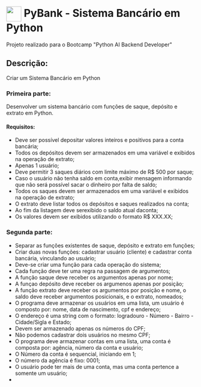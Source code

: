 <h1>
    <a href="https://www.dio.me/">
     <img align="center" width="40px" src="https://hermes.digitalinnovation.one/assets/diome/logo-minimized.png"></a>
    <span> PyBank - Sistema Bancário em Python</span>
</h1>

Projeto realizado para o Bootcamp "Python AI Backend Developer"

## Descrição:
Criar um Sistema Bancário em Python

### Primeira parte:
Desenvolver um sistema bancário com funções de saque, depósito e extrato em Python.

#### Requisitos:
- Deve ser possível depositar valores inteiros e positivos para a conta bancária;
- Todos os depósitos devem ser armazenados em uma variável e exibidos na operação de extrato;
- Apenas 1 usuário;
- Deve permitir 3 saques diários com limite máximo de R$ 500 por saque;
- Caso o usuário não tenha saldo em conta,exibir mensagem informando que não será possível sacar o dinheiro por falta de saldo;
- Todos os saques devem ser armazenados em uma variável e exibidos na operação de extrato;
- O extrato deve listar todos os depósitos e saques realizados na conta;
- Ao fim da listagem deve serexibido o saldo atual daconta;
- Os valores devem ser exibidos utilizando o formato R$ XXX.XX;

### Segunda parte:
- Separar as funções existentes de saque, depósito e extrato em funções;
- Criar duas novas funções: cadastrar usuário (cliente) e cadastrar conta bancária, vinculando ao usuário;
- Deve-se criar uma função para cada operação do sistema;
- Cada função deve ter uma regra na passagem de argumentos;
- A função saque deve receber os argumentos apenas por nome;
- A funçao depósito deve receber os argumenos apenas por posição;
- A função extrato deve receber os argumentos por posição e nome, o saldo deve receber argumentos posicionais, e o extrato, nomeados;
- O programa deve armazenar os usuários em uma lista, um usuário é composto por: nome, data de nascimento, cpf e endereço;
- O endereço é uma string com o formato: logradouro - Número - Bairro - Cidade/Sigla e Estado;
- Devem ser armazenado apenas os números do CPF;
- Não podemos cadastrar dois usuários no mesmo CPF;
- O programa deve armazenar contas em uma lista, uma conta é composta por: agência, número da conta e usuário;
- O Número da conta é sequencial, iniciando em 1;
- O número da agência é fixo: 0001;
- O usuário pode ter mais de uma conta, mas uma conta pertence a somente um usuário;
- 